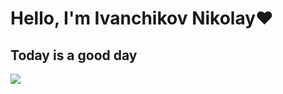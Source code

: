 <h1>Hello, I'm Ivanchikov Nikolay❤</h1>
<h2>Today is a good day</h2>
<img src=https://static.wikia.nocookie.net/meownjik/images/7/74/Мурзик.jpg/revision/latest/scale-to-width-down/1200?cb=20160809074230&path-prefix=ru>
